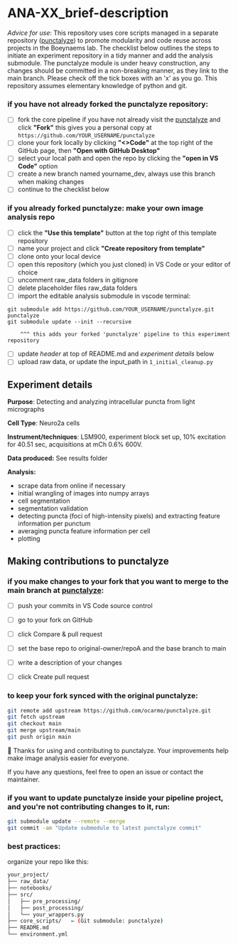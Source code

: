 # ANA-XX_brief-description

*Advice for use*: This repository uses core scripts managed in a separate repository ([punctalyze](https://github.com/ocarmo/punctalyze)) to promote modularity and code reuse across projects in the Boeynaems lab. The checklist below outlines the steps to initiate an experiment repository in a tidy manner and add the analysis submodule. The punctalyze module is under heavy construction, any changes should be committed in a non-breaking manner, as they link to the main branch. Please check off the tick boxes with an 'x' as you go. This repository assumes elementary knowledge of python and git.

### if you have not already forked the punctalyze repository:
- [ ] fork the core pipeline if you have not already
        visit the [punctalyze](https://github.com/ocarmo/punctalyze) and click **"Fork"**
        this gives you a personal copy at `https://github.com/YOUR_USERNAME/punctalyze`
- [ ] clone your fork locally by clicking **"<>Code"** at the top right of the GitHub page, then **"Open with GitHub Desktop"**
- [ ] select your local path and open the repo by clicking the **"open in VS Code"** option
- [ ] create a new branch named yourname_dev, always use this branch when making changes
- [ ] continue to the checklist below

### if you already forked punctalyze: make your own image analysis repo
- [ ] click the **"Use this template"** button at the top right of this template repository
- [ ] name your project and click **"Create repository from template"**
- [ ] clone onto your local device
- [ ] open this repository (which you just cloned) in VS Code or your editor of choice
- [ ] uncomment raw_data folders in gitignore 
- [ ] delete placeholder files raw_data folders
- [ ] import the editable analysis submodule in vscode terminal: 
~~~ 
git submodule add https://github.com/YOUR_USERNAME/punctalyze.git punctalyze 
git submodule update --init --recursive
~~~
        ^^^ this adds your forked 'punctalyze' pipeline to this experiment repository
- [ ] update *header* at top of README.md and *experiment details* below
- [ ] upload raw data, or update the input_path in ```1_initial_cleanup.py```

## Experiment details

**Purpose**: 
Detecting and analyzing intracellular puncta from light micrographs

**Cell Type**: 
Neuro2a cells

**Instrument/techniques**: 
LSM900, experiment block set up, 10% excitation for 40.51 sec, acquisitions at mCh 0.6% 600V.

**Data produced:** 
See results folder

**Analysis:** 
- scrape data from online if necessary
- initial wrangling of images into numpy arrays
- cell segmentation
- segmentation validation
- detecting puncta (foci of high-intensity pixels) and extracting feature information per punctum
- averaging puncta feature information per cell
- plotting

## Making contributions to punctalyze
### if you make changes to your fork that you want to merge to the main branch at [punctalyze](https://github.com/ocarmo/punctalyze):
- [ ] push your commits in VS Code source control
- [ ] go to your fork on GitHub
- [ ] click Compare & pull request
- [ ] set the base repo to original-owner/repoA and the base branch to main
- [ ] write a description of your changes
- [ ] click Create pull request


### to keep your fork synced with the original punctalyze:
```bash
git remote add upstream https://github.com/ocarmo/punctalyze.git
git fetch upstream
git checkout main
git merge upstream/main
git push origin main
```
🙌 Thanks for using and contributing to punctalyze. Your improvements help make image analysis easier for everyone.

If you have any questions, feel free to open an issue or contact the maintainer.

### if you want to update punctalyze inside your pipeline project, and you're not contributing changes to it, run:
```bash
git submodule update --remote --merge
git commit -am "Update submodule to latest punctalyze commit"
```

### best practices:
organize your repo like this:
```bash
your_project/
├── raw_data/
├── notebooks/
├── src/
│   ├── pre_processing/
│   ├── post_processing/
│   └── your_wrappers.py
├── core_scripts/   ← (Git submodule: punctalyze)
├── README.md
└── environment.yml
```
